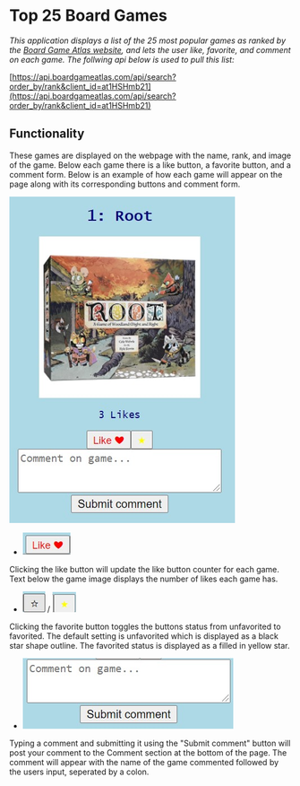 # Top 25 Board Games

*This application displays a list of the 25 most popular games as ranked by the [Board Game Atlas website](https://boardgameatlas.com), and lets the user like, favorite, and comment on each game. The follwing api below is used to pull this list:*

[https://api.boardgameatlas.com/api/search?order_by/rank&client_id=at1HSHmb21](https://api.boardgameatlas.com/api/search?order_by/rank&client_id=at1HSHmb21)


## Functionality

These games are displayed on the webpage with the name, rank, and image of the game. Below each game there is a like button, a favorite button, and a comment form. Below is an example of how each game will appear on the page along with its corresponding buttons and comment form.

![Image](images/game.jpg)


- ![Image](images/likeButton.jpg)

Clicking the like button will update the like button counter for each game. Text below the game image displays the number of likes each game has.

- ![image](images/unfavoriteButton.jpg) / ![image](images/favoriteButton.jpg) 

Clicking the favorite button toggles the buttons status from unfavorited to favorited. The default setting is unfavorited which is displayed as a black star shape outline. The favorited status is displayed as a filled in yellow star.

- ![image](images/CommentForm.jpg)

Typing a comment and submitting it using the "Submit comment" button will post your comment to the Comment section at the bottom of the page. The comment will appear with the name of the game commented followed by the users input, seperated by a colon.
